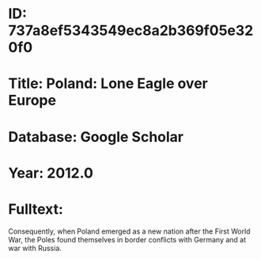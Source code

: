 # ID: 737a8ef5343549ec8a2b369f05e320f0
# Title: Poland: Lone Eagle over Europe
# Database: Google Scholar
# Year: 2012.0
# Fulltext:
Consequently, when Poland emerged as a new nation after the First World War, the Poles found themselves in border conflicts with Germany and at war with Russia.